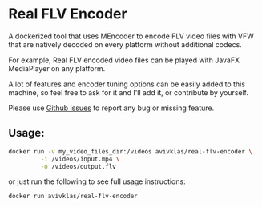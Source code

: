 Real FLV Encoder
================

A dockerized tool that uses MEncoder to encode FLV video files with VFW that are natively decoded on every platform without additional codecs. 

For example, Real FLV encoded video files can be played with JavaFX MediaPlayer on any platform.

A lot of features and encoder tuning options can be easily added to this machine, so feel free to ask for it and I'll add it, or contribute by yourself. 

Please use [Github issues](https://github.com/avivklas/real-flv-encoder/issues/new) to report any bug or missing feature.


Usage:
------
```bash
docker run -v my_video_files_dir:/videos avivklas/real-flv-encoder \
         -i /videos/input.mp4 \
         -o /videos/output.flv
```
or just run the following to see full usage instructions:
```bash
docker run avivklas/real-flv-encoder
```